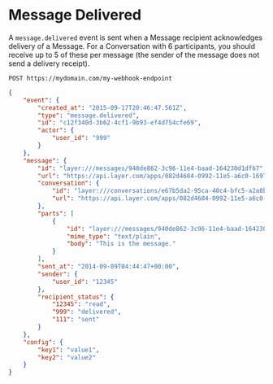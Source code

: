 # Message Delivered

A `message.delivered` event is sent when a Message recipient acknowledges delivery of a Message.  For a Conversation with 6 participants, you should receive up to 5 of these per message (the sender of the message does not send a delivery receipt).

```request
POST https://mydomain.com/my-webhook-endpoint
```

```json
{
    "event": {
        "created_at": "2015-09-17T20:46:47.561Z",
        "type": "message.delivered",
        "id": "c12f340d-3b62-4cf1-9b93-ef4d754cfe69",
        "actor": {
            "user_id": "999"
        }
    },
    "message": {
        "id": "layer:///messages/940de862-3c96-11e4-baad-164230d1df67",
        "url": "https://api.layer.com/apps/082d4684-0992-11e5-a6c0-1697f925ec7b/messages/940de862-3c96-11e4-baad-164230d1df67",
        "conversation": {
            "id": "layer:///conversations/e67b5da2-95ca-40c4-bfc5-a2a8baaeb50f",
            "url": "https://api.layer.com/apps/082d4684-0992-11e5-a6c0-1697f925ec7b/conversations/e67b5da2-95ca-40c4-bfc5-a2a8baaeb50f"
        },
        "parts": [
            {
                "id": "layer:///messages/940de862-3c96-11e4-baad-164230d1df67/parts/0",
                "mime_type": "text/plain",
                "body": "This is the message."
            }
        ],
        "sent_at": "2014-09-09T04:44:47+00:00",
        "sender": {
            "user_id": "12345"
        },
        "recipient_status": {
            "12345": "read",
            "999": "delivered",
            "111": "sent"
        }
    },
    "config": {
        "key1": "value1",
        "key2": "value2"
    }
}
```
